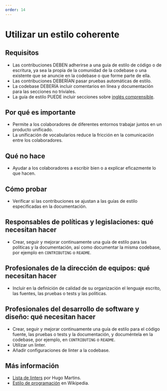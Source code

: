 ```yaml
---
order: 14
---
```


# Utilizar un estilo coherente

## Requisitos

* Las contribuciones DEBEN adherirse a una guía de estilo de código o de escritura, ya sea la propia de la comunidad de la codebase o una existente que se anuncie en la codebase o que forme parte de ella.
* Las contribuciones DEBERÍAN pasar pruebas automáticas de estilo.
* La codebase DEBERÍA incluir comentarios en línea y documentación para las secciones no triviales.
* La guía de estilo PUEDE incluir secciones sobre [inglés comprensible](understandable-english-first.md).

## Por qué es importante

* Permite a los colaboradores de diferentes entornos trabajar juntos en un producto unificado.
* La unificación de vocabularios reduce la fricción en la comunicación entre los colaboradores.

## Qué no hace

* Ayudar a los colaboradores a escribir bien o a explicar eficazmente lo que hacen.

## Cómo probar

* Verificar si las contribuciones se ajustan a las guías de estilo especificadas en la documentación.

## Responsables de políticas y legislaciones: qué necesitan hacer

* Crear, seguir y mejorar continuamente una guía de estilo para las políticas y la documentación, así como documentar la misma codebase, por ejemplo en `CONTRIBUTING` o `README`.

## Profesionales de la dirección de equipos: qué necesitan hacer

* Incluir en la definición de calidad de su organización el lenguaje escrito, las fuentes, las pruebas o tests y las políticas.

## Profesionales del desarrollo de software y diseño: qué necesitan hacer

* Crear, seguir y mejorar continuamente una guía de estilo para el código fuente, las pruebas o tests y la documentación, y documéntela en la codebase, por ejemplo, en `CONTRIBUTING` o `README`.
* Utilizar un linter.
* Añadir configuraciones de linter a la codebase.

## Más información

* [Lista de linters](https://github.com/caramelomartins/awesome-linters) por Hugo Martins.
* [Estilo de programación](https://en.wikipedia.org/wiki/Programming_style) en Wikipedia.
